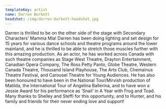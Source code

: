 ```yaml
---
templateKey: artist
name: Darren Burkett
headshot: /img/darren-burkett-headshot.jpg
---
```

Darren is thrilled to be on the other side of the stage with Secondary Characters’ Mamma Mia! Darren has been doing lighting and set design for 15 years for various dance schools and theatre programs around the lower mainland, and he is thrilled to be able to stretch those muscles further with this amazing production. As an actor, he has worked across Canada with such theatre companies as Stage West Theatre, Drayton Entertainment, Canadian Opera Company, The Ross Petty Panto, Globe Theatre, Western Canada Theatre, Thousand Island Playhouse, The Arts Club, Chemainus Theatre Festival, and Carousel Theatre for Young Audiences. He has also been honoured to have been in the National Tour/Mirvish production of Matilda, the International Tour of Angelina Ballerina, and to have won a Jessie Award for his performance as ‘Snail’ in A Year with Frog and Toad. Many thanks to Shelley and Steffi for this opportunity, and to Hunter, and his family and friends for their never ending love and support!